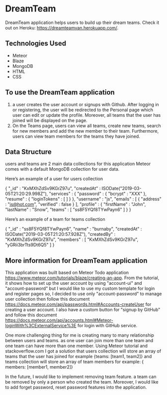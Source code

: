 # DreamTeam

DreamTeam application helps users to build up their dream teams.
Check it out on Heroku: https://dreamteamvan.herokuapp.com/.

## Technologies Used

* Meteor
* Blaze
* MongoDB
* HTML
* CSS

## To use the DreamTeam application

1. a user creates the user account or signups with Github. After logging in or registering, the user will be redirected to the Personal page which user can edit or update the profile. Moreover, all teams that the user has joined will be displayed on the page.
2. On the Teams page, users can view all teams, create new teams, search for new members and add the new member to their team. Furthermore, users can view team members for the teams they have joined.

## Data Structure

users and teams are 2 main data collections for this application
Meteor comes with a default MongoDB collection for user data.

Here’s an example of a user for users collection

{ 
	"_id" : "KxMXhZdSv9KGrZ97u",
	 "createdAt" : ISODate("2019-03-05T21:20:29.998Z"), 
	"services" : { 
		"password" : { 
			"bcrypt" : "XXX" 
		},
		 "resume" : {
			 "loginTokens" : [ ] 
 	  } }, 
	"username" : "js", 
	"emails" : [ { "address" : "js@hot.com", "verified" : false } ],
	"profile" : { 
		"firstName" : "John", 
		"lastName" : "Snow", 
		"teams" : [ "ss8F5YQf8TYwPayn6" ] 
	}
 }

Here’s an example of a team for teams collection

{ 
	"_id" : "ss8F5YQf8TYwPayn6", 
	"name" : "burnaby", 
	"createdAt" : ISODate("2019-03-05T21:20:57.928Z"), 
	"createdBy" : "KxMXhZdSv9KGrZ97u", 
	"members" : [ "KxMXhZdSv9KGrZ97u", "yGRii3brTts9Dt6Q5" ]
 }

## More information for DreamTeam application

This application was built based on Meteor Todo application https://www.meteor.com/tutorials/blaze/creating-an-app. From the tutorial, it shows how to set up the user account by using "account-ui" and "account-password" but I would like to use my custom template for login and register pages so, I decided to use only "account-password" to manage user collection then follow this document https://docs.meteor.com/api/passwords.html#Accounts-createUser for creating a user account. I also have a custom button for "signup by GitHub" and follow this document https://docs.meteor.com/api/accounts.html#Meteor-loginWith%3CExternalService%3E for login with GitHub service.

One more challenging thing for me is creating many to many relationship between users and teams. as one user can join more than one team and one team can have more than one member. Using Meteor tutorial and stackoverflow.com I got a solution that users collection will store an array of teams that the user has joined for example {teams: [team1, team2]} and teams collection will store an array of team members for example: { members: [member1, member2]}

In the future, I would like to implement removing team feature. a team can be removed by only a person who created the team. Moreover, I would like to add forget password, reset password features into the application.